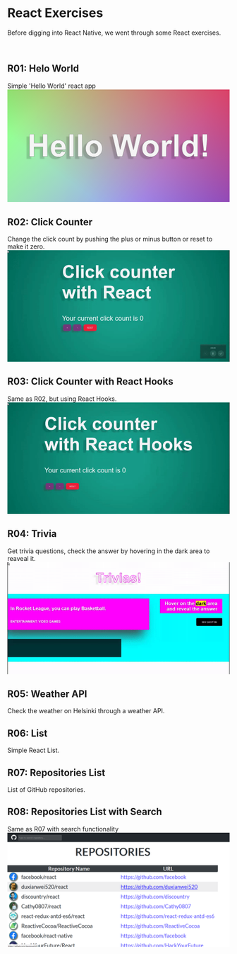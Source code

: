 # React Exercises
Before digging into React Native, we went through some React exercises.


<br/>  

## R01: Helo World
Simple 'Hello World' react app  
<a href="https://raw.githubusercontent.com/Claudiferock/Mobile-Programming/master/img/R01.png"><img src="https://raw.githubusercontent.com/Claudiferock/Mobile-Programming/master/img/R01.png" alt="Screenshot of simple 'hello world' react app" width="512"/></a>  
## R02: Click Counter  
Change the click count by pushing the plus or minus button or reset to make it zero.  
<a href="https://raw.githubusercontent.com/Claudiferock/Mobile-Programming/master/img/R02.gif"><img src="https://raw.githubusercontent.com/Claudiferock/Mobile-Programming/master/img/R02.gif" alt="Screenshot of click counter app" width="512"/></a>   
## R03: Click Counter with React Hooks  
Same as R02, but using React Hooks.  
<a href="https://raw.githubusercontent.com/Claudiferock/Mobile-Programming/master/img/R03.gif"><img src="https://raw.githubusercontent.com/Claudiferock/Mobile-Programming/master/img/R03.gif" alt="Screenshot of click counter app using React Hooks" width="512"/></a> 
## R04: Trivia  
Get trivia questions, check the answer by hovering in the dark area to reaveal it.  
<a href="https://raw.githubusercontent.com/Claudiferock/Mobile-Programming/master/img/R04.gif"><img src="https://raw.githubusercontent.com/Claudiferock/Mobile-Programming/master/img/R04.gif" alt="Screenshot of Trivia app" width="512"/></a>  
## R05: Weather API  
Check the weather on Helsinki through a weather API.
## R06: List  
Simple React List.
## R07: Repositories List  
List of GitHub repositories.
## R08: Repositories List with Search  
Same as R07 with search functionality  
<a href="https://raw.githubusercontent.com/Claudiferock/Mobile-Programming/master/img/R08.png"><img src="https://raw.githubusercontent.com/Claudiferock/Mobile-Programming/master/img/R08.png" alt="Screenshot of Repositories List app with Search functionality" width="512"/></a>
